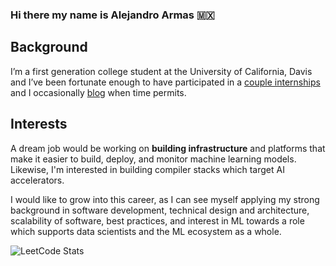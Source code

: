 ### Hi there my name is Alejandro Armas 🇲🇽

## Background

I’m a first generation college student at the University of California, Davis and I’ve been fortunate enough to have participated in a [couple internships](https://alejandroarmas.github.io/assets/AlejandroArmasResume.pdf) and I occasionally [blog](https://alejandroarmas.github.io) when time permits.

## Interests 

A dream job would be working on **building infrastructure** and platforms that make it easier to build, deploy, and monitor machine learning models. Likewise, I'm interested in building compiler stacks which target AI accelerators. 

I would like to grow into this career, as I can see myself applying my strong background in software development, technical design and architecture, scalability of software, best practices, and interest in ML towards a role which supports data scientists and the ML ecosystem as a whole.

![LeetCode Stats](https://leetcard.jacoblin.cool/armas?theme=dark&font=Cairo&ext=contest)
